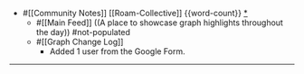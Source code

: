 - #[[Community Notes]] [[Roam-Collective]] {{word-count}} [*]([[rc]])
    - #[[Main Feed]] ((A place to showcase graph highlights throughout the day)) #not-populated 
    - #[[Graph Change Log]] 
        - Added 1 user from the Google Form.
- ---
